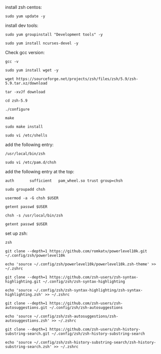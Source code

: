install zsh centos:

`sudo yum update -y`

install dev tools:

`sudo yum groupinstall "Development tools" -y`

`sudo yum install ncurses-devel -y`

Check gcc version:

`gcc -v`

`sudo yum install wget -y`

`wget https://sourceforge.net/projects/zsh/files/zsh/5.9/zsh-5.9.tar.xz/download`

`tar -xvJf download`

`cd zsh-5.9`

`./configure`

`make`

`sudo make install`

`sudo vi /etc/shells`

add the following entry:

`/usr/local/bin/zsh`

`sudo vi /etc/pam.d/chsh`

add the following entry at the top:

`auth       sufficient   pam_wheel.so trust group=chsh`

`sudo groupadd chsh`

`usermod -a -G chsh $USER`

`getent passwd $USER`

`chsh -s /usr/local/bin/zsh`

`getent passwd $USER`

set up zsh:

`zsh`

`git clone --depth=1 https://github.com/romkatv/powerlevel10k.git ~/.config/zsh/powerlevel10k`

`echo 'source ~/.config/zsh/powerlevel10k/powerlevel10k.zsh-theme' >> ~/.zshrc`

`git clone --depth=1 https://github.com/zsh-users/zsh-syntax-highlighting.git ~/.config/zsh/zsh-syntax-highlighting`

`echo 'source ~/.config/zsh/zsh-syntax-highlighting/zsh-syntax-highlighting.zsh' >> ~/.zshrc`

`git clone --depth=1 https://github.com/zsh-users/zsh-autosuggestions.git ~/.config/zsh/zsh-autosuggestions`

`echo 'source ~/.config/zsh/zsh-autosuggestions/zsh-autosuggestions.zsh' >> ~/.zshrc`

`git clone --depth=1 https://github.com/zsh-users/zsh-history-substring-search.git ~/.config/zsh/zsh-history-substring-search`

`echo 'source ~/.config/zsh/zsh-history-substring-search/zsh-history-substring-search.zsh' >> ~/.zshrc`



